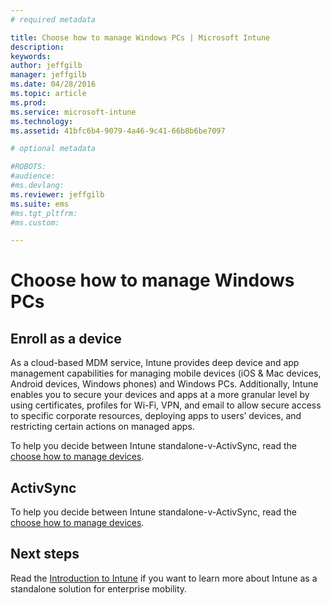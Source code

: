 ```yaml
---
# required metadata

title: Choose how to manage Windows PCs | Microsoft Intune
description:
keywords:
author: jeffgilb
manager: jeffgilb
ms.date: 04/28/2016
ms.topic: article
ms.prod:
ms.service: microsoft-intune
ms.technology:
ms.assetid: 41bfc6b4-9079-4a46-9c41-66b8b6be7097

# optional metadata

#ROBOTS:
#audience:
#ms.devlang:
ms.reviewer: jeffgilb
ms.suite: ems
#ms.tgt_pltfrm:
#ms.custom:

---
```


# Choose how to manage Windows PCs 

## Enroll as a device
As a cloud-based MDM service, Intune provides deep device and app management capabilities for managing mobile devices (iOS & Mac devices, Android devices, Windows phones) and Windows PCs. Additionally, Intune enables you to secure your devices and apps at a more granular level by using certificates, profiles for Wi-Fi, VPN, and email to allow secure access to specific corporate resources, deploying apps to users’ devices, and restricting certain actions on managed apps.  

To help you decide between Intune standalone-v-ActivSync, read the [choose how to manage devices](choose-manage-devices.md).


## ActivSync
To help you decide between Intune standalone-v-ActivSync, read the [choose how to manage devices](choose-manage-devices.md).


## Next steps
Read the [Introduction to Intune](introduction-to-microsoft-intune.md) if you want to learn more about Intune as a standalone solution for enterprise mobility.
